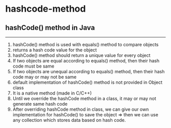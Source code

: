# hashcode-method
## hashCode() method in Java
-----------------------------------------
1. hashCode() method is used with equals() method to compare objects
2. returns a hash code value for the object
3. hashCode() method should return a unique value for every object
4. If two objects are equal according to equals() method, then their hash code must be same
5. If two objects are unequal according to equals() method, then their hash code may or may not be same
6. default implementation of hashCode() method is not provided in Object class
7. It is a native method (made in C/C++)
8. Until we override the hashCode method in a class, it may or may not generate same hash code
9. After overriding hashCode method in class, we can give our own implementation for hashCode() to save the object => then we can use any collection which stores data based on hash code.
